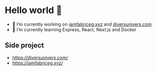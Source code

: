 # Hello world 👋

- 🔭 I’m currently working on [iamfabriceg.xyz](https://iamfabriceg.xyz) and [diversunivers.com](https://diversunivers.com)
- 🌱 I’m currently learning Express, React, Next.js and Docker

<!-- - Solidity, WSL -->

## Side project

- https://diversunivers.com/
- https://iamfabriceg.xyz/

<!-- <p><img align="left" src="https://github-readme-stats.vercel.app/api/top-langs?username=fabricegeib&show_icons=true&locale=en&layout=compact&theme=apprentice " alt="fabricegeib" /></p> -->

<!-- # Hi there 👋 -->

<!--
**fabricegeib/fabricegeib** is a ✨ _special_ ✨ repository because its `README.md` (this file) appears on your GitHub profile.

Here are some ideas to get you started:

- 🔭 I’m currently working on ...
- 🌱 I’m currently learning ...
- 👯 I’m looking to collaborate on ...
- 🤔 I’m looking for help with ...
- 💬 Ask me about ...
- 📫 How to reach me: ...
- 😄 Pronouns: ...
- ⚡ Fun fact: ...
-->

